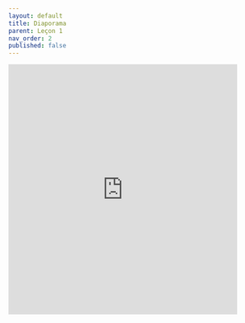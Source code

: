 ```yaml
---
layout: default
title: Diaporama
parent: Leçon 1
nav_order: 2
published: false
---
```


<iframe src="https://rollauda.github.io/diaporamas/diapos/pt/philoL1.html" width="90%" height="497px" frameborder="0"></iframe>